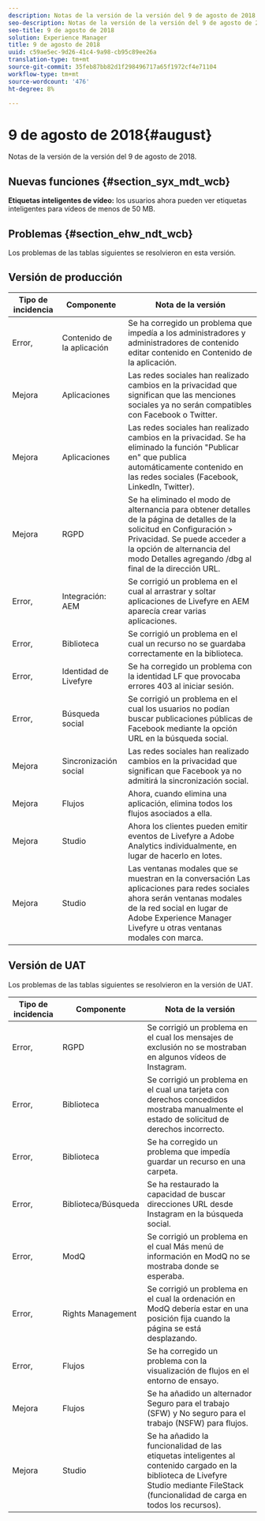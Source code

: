 ```yaml
---
description: Notas de la versión de la versión del 9 de agosto de 2018.
seo-description: Notas de la versión de la versión del 9 de agosto de 2018.
seo-title: 9 de agosto de 2018
solution: Experience Manager
title: 9 de agosto de 2018
uuid: c59ae5ec-9d26-41c4-9a98-cb95c89ee26a
translation-type: tm+mt
source-git-commit: 35feb87bb82d1f298496717a65f1972cf4e71104
workflow-type: tm+mt
source-wordcount: '476'
ht-degree: 8%

---
```



# 9 de agosto de 2018{#august}

Notas de la versión de la versión del 9 de agosto de 2018.

## Nuevas funciones {#section_syx_mdt_wcb}

**Etiquetas inteligentes de vídeo:** los usuarios ahora pueden ver etiquetas inteligentes para vídeos de menos de 50 MB.

## Problemas {#section_ehw_ndt_wcb}

Los problemas de las tablas siguientes se resolvieron en esta versión.

## Versión de producción

| **Tipo de incidencia** | **Componente** | **Nota de la versión** |
|---|---|---|
| Error, | Contenido de la aplicación | Se ha corregido un problema que impedía a los administradores y administradores de contenido editar contenido en Contenido de la aplicación. |
| Mejora | Aplicaciones | Las redes sociales han realizado cambios en la privacidad que significan que las menciones sociales ya no serán compatibles con Facebook o Twitter. |
| Mejora | Aplicaciones | Las redes sociales han realizado cambios en la privacidad. Se ha eliminado la función &quot;Publicar en&quot; que publica automáticamente contenido en las redes sociales (Facebook, LinkedIn, Twitter). |
| Mejora | RGPD | Se ha eliminado el modo de alternancia para obtener detalles de la página de detalles de la solicitud en Configuración > Privacidad. Se puede acceder a la opción de alternancia del modo Detalles agregando /dbg al final de la dirección URL. |
| Error, | Integración: AEM | Se corrigió un problema en el cual al arrastrar y soltar aplicaciones de Livefyre en AEM aparecía crear varias aplicaciones. |
| Error, | Biblioteca | Se corrigió un problema en el cual un recurso no se guardaba correctamente en la biblioteca. |
| Error, | Identidad de Livefyre | Se ha corregido un problema con la identidad LF que provocaba errores 403 al iniciar sesión. |
| Error, | Búsqueda social | Se corrigió un problema en el cual los usuarios no podían buscar publicaciones públicas de Facebook mediante la opción URL en la búsqueda social. |
| Mejora | Sincronización social | Las redes sociales han realizado cambios en la privacidad que significan que Facebook ya no admitirá la sincronización social. |
| Mejora | Flujos | Ahora, cuando elimina una aplicación, elimina todos los flujos asociados a ella. |
| Mejora | Studio | Ahora los clientes pueden emitir eventos de Livefyre a Adobe Analytics individualmente, en lugar de hacerlo en lotes. |
| Mejora | Studio | Las ventanas modales que se muestran en la conversación Las aplicaciones para redes sociales ahora serán ventanas modales de la red social en lugar de Adobe Experience Manager Livefyre u otras ventanas modales con marca. |

## Versión de UAT

Los problemas de las tablas siguientes se resolvieron en la versión de UAT.

| **Tipo de incidencia** | **Componente** | **Nota de la versión** |
|---|---|---|
| Error, | RGPD | Se corrigió un problema en el cual los mensajes de exclusión no se mostraban en algunos vídeos de Instagram. |
| Error, | Biblioteca | Se corrigió un problema en el cual una tarjeta con derechos concedidos mostraba manualmente el estado de solicitud de derechos incorrecto. |
| Error, | Biblioteca | Se ha corregido un problema que impedía guardar un recurso en una carpeta. |
| Error, | Biblioteca/Búsqueda | Se ha restaurado la capacidad de buscar direcciones URL desde Instagram en la búsqueda social. |
| Error, | ModQ | Se corrigió un problema en el cual Más menú de información en ModQ no se mostraba donde se esperaba. |
| Error, | Rights Management | Se corrigió un problema en el cual la ordenación en ModQ debería estar en una posición fija cuando la página se está desplazando. |
| Error, | Flujos | Se ha corregido un problema con la visualización de flujos en el entorno de ensayo. |
| Mejora | Flujos | Se ha añadido un alternador Seguro para el trabajo (SFW) y No seguro para el trabajo (NSFW) para flujos. |
| Mejora | Studio | Se ha añadido la funcionalidad de las etiquetas inteligentes al contenido cargado en la biblioteca de Livefyre Studio mediante FileStack (funcionalidad de carga en todos los recursos). |

